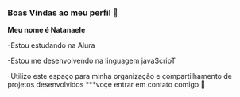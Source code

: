 ### Boas Vindas ao meu perfil 🖤

**Meu nome é Natanaele**

-Estou estudando na Alura 

-Estou me desenvolvendo na linguagem javaScripT

-Utilizo este espaço para minha organização e compartilhamento de projetos desenvolvidos 
***voçe entrar em contato comigo 📧
